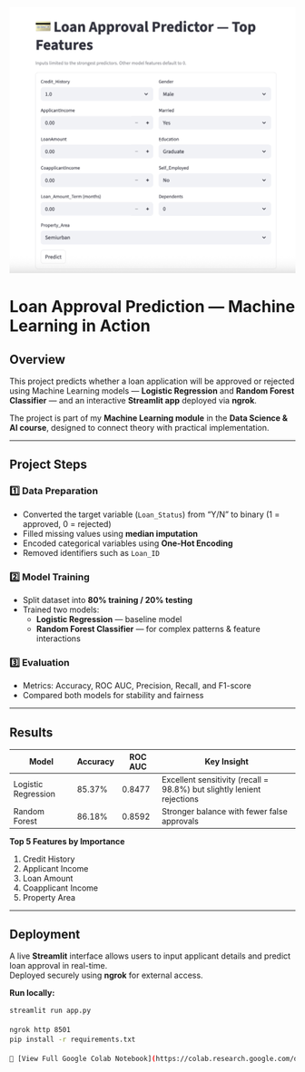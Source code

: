 ![Loan Approval App Preview](preview.png)

# Loan Approval Prediction — Machine Learning in Action

## Overview
This project predicts whether a loan application will be approved or rejected using Machine Learning models — **Logistic Regression** and **Random Forest Classifier** — and an interactive **Streamlit app** deployed via **ngrok**.

The project is part of my **Machine Learning module** in the **Data Science & AI course**, designed to connect theory with practical implementation.

---

## Project Steps

### 1️⃣ Data Preparation
- Converted the target variable (`Loan_Status`) from “Y/N” to binary (1 = approved, 0 = rejected)
- Filled missing values using **median imputation**
- Encoded categorical variables using **One-Hot Encoding**
- Removed identifiers such as `Loan_ID`

### 2️⃣ Model Training
- Split dataset into **80% training / 20% testing**
- Trained two models:
  - **Logistic Regression** — baseline model
  - **Random Forest Classifier** — for complex patterns & feature interactions

### 3️⃣ Evaluation
- Metrics: Accuracy, ROC AUC, Precision, Recall, and F1-score
- Compared both models for stability and fairness

---

## Results

| Model | Accuracy | ROC AUC | Key Insight |
|--------|-----------|----------|-------------|
| Logistic Regression | 85.37% | 0.8477 | Excellent sensitivity (recall = 98.8%) but slightly lenient rejections |
| Random Forest | 86.18% | 0.8592 | Stronger balance with fewer false approvals |

**Top 5 Features by Importance**
1. Credit History  
2. Applicant Income  
3. Loan Amount  
4. Coapplicant Income  
5. Property Area  

---

## Deployment
A live **Streamlit** interface allows users to input applicant details and predict loan approval in real-time.  
Deployed securely using **ngrok** for external access.

**Run locally:**
```bash
streamlit run app.py

ngrok http 8501
pip install -r requirements.txt

🔗 [View Full Google Colab Notebook](https://colab.research.google.com/drive/1oQZLNxddXA1jnpIAx9MgJG4QEnrG77n1?usp=sharing)


